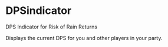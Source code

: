 # DPSindicator
DPS Indicator for Risk of Rain Returns

Displays the current DPS for you and other players in your party.
